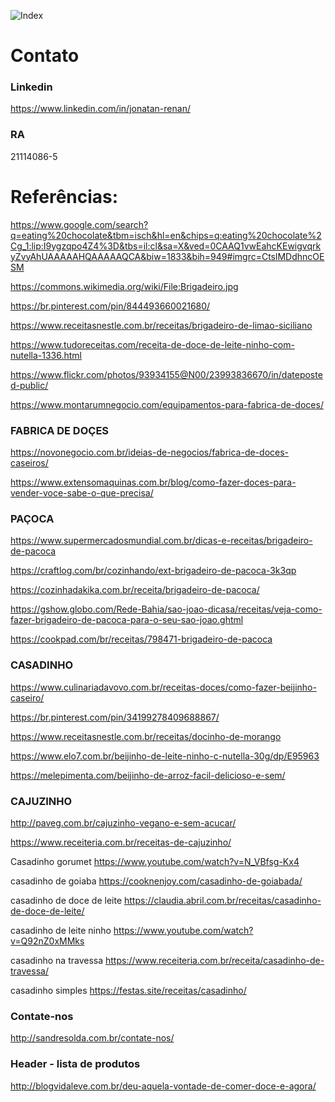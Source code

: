 ![Index]()

# Contato

### Linkedin 
https://www.linkedin.com/in/jonatan-renan/
### RA
21114086-5


# Referências:

https://www.google.com/search?q=eating%20chocolate&tbm=isch&hl=en&chips=q:eating%20chocolate%2Cg_1:lip:I9ygzqpo4Z4%3D&tbs=il:cl&sa=X&ved=0CAAQ1vwEahcKEwigvqrkyZvyAhUAAAAAHQAAAAAQCA&biw=1833&bih=949#imgrc=CtslMDdhncOESM

https://commons.wikimedia.org/wiki/File:Brigadeiro.jpg

https://br.pinterest.com/pin/844493660021680/

https://www.receitasnestle.com.br/receitas/brigadeiro-de-limao-siciliano

https://www.tudoreceitas.com/receita-de-doce-de-leite-ninho-com-nutella-1336.html

https://www.flickr.com/photos/93934155@N00/23993836670/in/dateposted-public/

https://www.montarumnegocio.com/equipamentos-para-fabrica-de-doces/

### FABRICA DE DOÇES
https://novonegocio.com.br/ideias-de-negocios/fabrica-de-doces-caseiros/

https://www.extensomaquinas.com.br/blog/como-fazer-doces-para-vender-voce-sabe-o-que-precisa/


### PAÇOCA
https://www.supermercadosmundial.com.br/dicas-e-receitas/brigadeiro-de-pacoca

https://craftlog.com/br/cozinhando/ext-brigadeiro-de-pacoca-3k3qp

https://cozinhadakika.com.br/receita/brigadeiro-de-pacoca/

https://gshow.globo.com/Rede-Bahia/sao-joao-dicasa/receitas/veja-como-fazer-brigadeiro-de-pacoca-para-o-seu-sao-joao.ghtml

https://cookpad.com/br/receitas/798471-brigadeiro-de-pacoca

### CASADINHO
https://www.culinariadavovo.com.br/receitas-doces/como-fazer-beijinho-caseiro/

https://br.pinterest.com/pin/34199278409688867/

https://www.receitasnestle.com.br/receitas/docinho-de-morango

https://www.elo7.com.br/beijinho-de-leite-ninho-c-nutella-30g/dp/E95963

https://melepimenta.com/beijinho-de-arroz-facil-delicioso-e-sem/

### CAJUZINHO
http://paveg.com.br/cajuzinho-vegano-e-sem-acucar/

https://www.receiteria.com.br/receitas-de-cajuzinho/

Casadinho gorumet
https://www.youtube.com/watch?v=N_VBfsg-Kx4

casadinho de goiaba
https://cooknenjoy.com/casadinho-de-goiabada/

casadinho de doce de leite
https://claudia.abril.com.br/receitas/casadinho-de-doce-de-leite/

casadinho de leite ninho
https://www.youtube.com/watch?v=Q92nZ0xMMks

casadinho na travessa
https://www.receiteria.com.br/receita/casadinho-de-travessa/

casadinho simples
https://festas.site/receitas/casadinho/

### Contate-nos
http://sandresolda.com.br/contate-nos/

### Header - lista de produtos
http://blogvidaleve.com.br/deu-aquela-vontade-de-comer-doce-e-agora/

